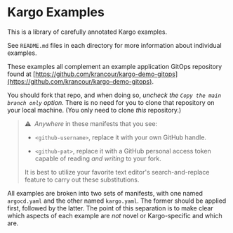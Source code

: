 # Kargo Examples

This is a library of carefully annotated Kargo examples.

See `README.md` files in each directory for more information about individual
examples.

These examples all complement an example application GitOps repository found at
[https://github.com/krancour/kargo-demo-gitops](https://github.com/krancour/kargo-demo-gitops).

You should fork that repo, and when doing so, _uncheck the `Copy the main branch
only` option_. There is no need for you to clone that repository on your local
machine. (You only need to clone _this_ repository.)

> ⚠️&nbsp;&nbsp;_Anywhere_ in these manifests that you see:
>
> * `<github-username>`, replace it with your own GitHub handle.
>
> * `<github-pat>`, replace it with a GitHub personal access token capable of
>   reading _and writing_ to your fork.
>
> It is best to utilize your favorite text editor's search-and-replace feature
> to carry out these substitutions.

All examples are broken into two sets of manifests, with one named `argocd.yaml`
and the other named `kargo.yaml`. The former should be applied first, followed
by the latter. The point of this separation is to make clear which aspects of
each example are _not_ novel or Kargo-specific and which are.
